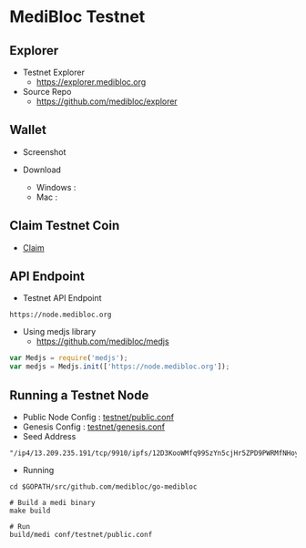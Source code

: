 # MediBloc Testnet

## Explorer
* Testnet Explorer
    * https://explorer.medibloc.org
* Source Repo
    * https://github.com/medibloc/explorer

## Wallet
* Screenshot

* Download
    * Windows : 
    * Mac : 

## Claim Testnet Coin
* [Claim](https://goo.gl/forms/UjbYcGzA9YvjiEiI3)

## API Endpoint
* Testnet API Endpoint
```
https://node.medibloc.org
```
* Using medjs library
    * https://github.com/medibloc/medjs
```js
var Medjs = require('medjs');
var medjs = Medjs.init(['https://node.medibloc.org']);
```

## Running a Testnet Node
* Public Node Config : [testnet/public.conf](https://github.com/medibloc/go-medibloc/blob/master/conf/testnet/public.conf)
* Genesis Config : [testnet/genesis.conf](https://github.com/medibloc/go-medibloc/blob/master/conf/testnet/genesis.conf)
* Seed Address
```
"/ip4/13.209.235.191/tcp/9910/ipfs/12D3KooWMfq99SzYn5cjHr5ZPD9PWRMfNHoyWMv2m9mNAEwVFjaY"
```
* Running
```
cd $GOPATH/src/github.com/medibloc/go-medibloc

# Build a medi binary
make build

# Run
build/medi conf/testnet/public.conf
```